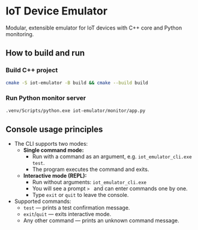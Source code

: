 # IoT Device Emulator

Modular, extensible emulator for IoT devices with C++ core and Python monitoring.

## How to build and run

### Build C++ project

```sh
cmake -S iot-emulator -B build && cmake --build build
```

### Run Python monitor server

```sh
.venv/Scripts/python.exe iot-emulator/monitor/app.py
```

## Console usage principles

- The CLI supports two modes:
  - **Single command mode:**
    - Run with a command as an argument, e.g. `iot_emulator_cli.exe test`.
    - The program executes the command and exits.
  - **Interactive mode (REPL):**
    - Run without arguments: `iot_emulator_cli.exe`
    - You will see a prompt `> ` and can enter commands one by one.
    - Type `exit` or `quit` to leave the console.
- Supported commands:
  - `test` — prints a test confirmation message.
  - `exit`/`quit` — exits interactive mode.
  - Any other command — prints an unknown command message.
